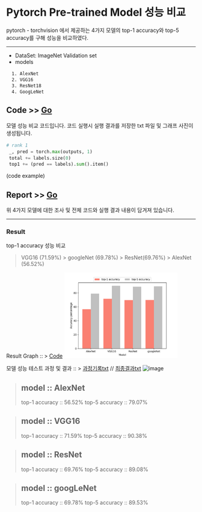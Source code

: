 # Pytorch Pre-trained Model 성능 비교
pytorch - torchvision 에서 제공하는 4가지 모델의 top-1 accuracy와 top-5 accuracy를 구해 성능을 비교하였다.

---
- DataSet: ImageNet Validation set
- models
```
  1. AlexNet
  2. VGG16
  3. ResNet18
  4. GoogLeNet
 ```
 
 ## Code >> [Go](https://github.com/ShimHyerin/2021-VehicleIntelligence/blob/main/HW2/modelCompare.py)
 모델 성능 비교 코드입니다. 코드 실행시 실행 결과를 저장한 txt 파일 및 그래프 사진이 생성됩니다.
 ``` python
 # rank 1
  _, pred = torch.max(outputs, 1)
  total += labels.size(0)
  top1 += (pred == labels).sum().item()
 ```
 (code example)
 ## Report >> [Go](https://github.com/ShimHyerin/2021-VehicleIntelligence/blob/main/HW2/modelCompareReport.pdf)
 위 4가지 모델에 대한 조사 및 전체 코드와 실행 결과 내용이 담겨져 있습니다.
 
 ---
 ### Result
top-1 accuracy 성능 비교
> VGG16 (71.59%) > googleNet (69.78%) > ResNet(69.76%) > AlexNet (56.52%)

Result Graph :: > [Code](https://github.com/ShimHyerin/2021-VehicleIntelligence/blob/main/HW2/resGraph.py)
<img src="https://github.com/ShimHyerin/2021-VehicleIntelligence/blob/main/HW2/modelCompareGraph.png" width="60%">


모델 성능 테스트 과정 및 결과 :: > [과정기록txt](https://github.com/ShimHyerin/2021-VehicleIntelligence/blob/main/HW2/modelCompareResFin.txt) // [최종결과txt](https://github.com/ShimHyerin/2021-VehicleIntelligence/blob/main/HW2/resFinal.txt)
![image](https://user-images.githubusercontent.com/54926467/115361128-3d2aa400-a1fb-11eb-9ad8-e0458b7600bc.png)


>model :: AlexNet
>-----------------------------
>top-1 accuracy :: 56.52%
>top-5 accuracy :: 79.07%


>model :: VGG16
>-----------------------------
>top-1 accuracy :: 71.59%
>top-5 accuracy :: 90.38%


>model :: ResNet
>-----------------------------
>top-1 accuracy :: 69.76%
>top-5 accuracy :: 89.08%


>model :: googLeNet
>-----------------------------
>top-1 accuracy :: 69.78%
>top-5 accuracy :: 89.53%
